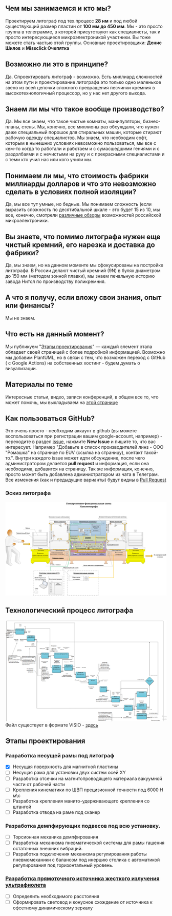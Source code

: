## Чем мы занимаемся и кто мы?
Проектируем литограф под тех.процесс **28 нм** и под любой существующий размер пластин от **100 мм до 450 мм**. Мы - это просто группа в телеграмме, в которой присутствуют как специалисты, так и просто интересующиеся микроэлектроникой участники. Вы тоже можете стать частью этой группы. Основные проектировщики:
**Денис Шилов** и **Missclick Очепятка**
## Возможно ли это в принципе?
Да. Спроектировать литограф - возможно. Есть миллиард сложностей на этом пути и проектирование литографа это только одно маленькое звено из всей цепочки сложного превращения песчинки кремния в высокотехнологичный процессор, но у нас нет другого выхода.
## Знаем ли мы что такое вообще производство?
Да. Мы все знаем, что такое чистые комнаты, манипуляторы, бизнес-планы, стены. Мы, конечно, все миллионы раз обсуждали, что нужен даже специальный порошок для стиральных машин, которые стирают рабочую одежду специалистов. Мы знаем, что необходим софт, которым в нынешних условиях невозможно пользоваться, мы все с кем-то когда то работали и работаем и с сумасшедшими гениями и с раздолбаями и с нечистыми на руку и с прекрасными специалистами и с теми кто учил нас или кого учили мы.
## Понимаем ли мы, что стоимость фабрики миллиарды долларов и что это невозможно сделать в условиях полной изоляции? 
Да, мы все тут умные, но бедные. Мы понимаем сложность (если выразить сложность по десятибальной шкале - это будет 15 из 10, мы все, конечно, смотрели [различные обзоры](https://www.youtube.com/watch?v=9CNH8vus0h8) возможностей российской микроэлектроники.
## Вы знаете, что помимо литографа нужен еще чистый кремний, его нарезка и доставка до фабрики?
Да, мы знаем, но на данном моменте мы сфокусированы на постройке литографа. В России делают чистый кремний (9N) в булях диаметром до 150 мм (методом зонной плавки), мы знаем печальную историю завода Нитол по производству поликремния.

## А что я получу, если вложу свои знания, опыт или финансы?
Мы не знаем.

## Что есть на данный момент?
Мы публикуем "[Этапы проектирования](/lithograph#этапы-проектирования)" — каждый элемент этапа обладает своей страницей с более подробной информацией. Возможно мы добавим PlantUML, но в связи с тем, что возможен переход с GitHub ( c Google Actions) на собственных хостинг - будем думать о визуализации.

## Материалы по теме
Интересные статьи, видео, записи конференций, в общем все то, что может помочь, мы выкладываем на [этой странице](/resources/SOURCES.MD)

## Как пользоваться GitHub?
Это очень просто - необходим аккаунт в github (вы можете воспользоваться при регистрации вашим google-account, например) - переходите в раздел [issue](https://github.com/TsarS/lithograph/issues), нажмите **New Issue** и пишите то, что вас интересует. Например "Добавьте в список производителей линз - ООО "Ромашка" на странице по EUV (ссылка на страницу), контакт такой-то.". Внутри каждого issue может идти обсуждение, после чего администратором делается **pull request** и информация, если она необходима, добавится на страницу. Так же информация, конечно, просто может быть добавлена администратором из чата в Телеграм.
Все изменения (как и предыдущие варианты) будут видны в [Pull Request](https://github.com/TsarS/lithograph/pulls)

### Эскиз литографа
![Эскиз литографа Missclick Очепятка](/resources/files/lithograph-13-05-2022.png)

## Технологический процесс литографа
![Технологический процесс Missclick Очепятка](/resources/files/idef-0-1.png)
Файл существует в формате VISIO - [здесь](/resources/files/IDEF0.vsd)

## Этапы проектирования 
### Разработка несущей рамы под литограф
- [x] Несущая поверхность для магнитной пластины
- [ ] Несущая рама для установки двух систем осей XY
- [ ] Разработка отсечки на магнитопроводящего материала вакуумной части от рабочей части
- [ ] Крепления кинематики по ШВП прецизионной точности под 6000 Н м\с 
- [ ] Разработка крепления манито-удерживающего крепления со штангой 
- [ ] Разработка отвода на раме под сканер 
### Разработка демпфирующих подвесов под всю установку.
- [ ] Торсионная механика демпфирования 
- [ ] Разработка механизма пневматической системы для рамы гашения остаточных внешних вибраций.
- [ ] Разработка подключения механизма регулирования работы пневмомеханики с балансом под инерцию столика с автоматикой регулирования под горизонтальный уровень.

### [Разработка прямоточного источника жесткого излучения ультрафиолета](stages/EUV.md) 
 - [ ] Определить необходимого расстояния
-  [ ] Сформировать световод и конусное схождение от источника к офсетному динамическому зеркалу
